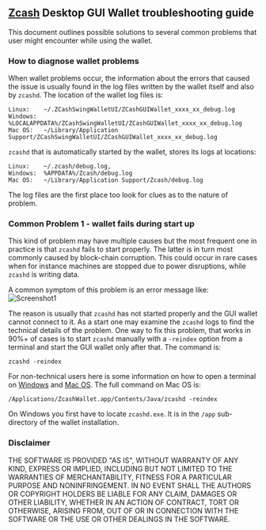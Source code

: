 ## [Zcash](https://z.cash/) Desktop GUI Wallet troubleshooting guide

This document outlines possible solutions to several common problems that user might encounter while using the wallet.

### How to diagnose wallet problems

When wallet problems occur, the information about the errors that caused the issue is usually found in the log files written by the wallet itself and also by `zcashd`. The location of the wallet log files is:
```
Linux:    ~/.ZCashSwingWalletUI/ZCashGUIWallet_xxxx_xx_debug.log 
Windows:  %LOCALAPPDATA%/ZCashSwingWalletUI/ZCashGUIWallet_xxxx_xx_debug.log
Mac OS:   ~/Library/Application Support/ZCashSwingWalletUI/ZCashGUIWallet_xxxx_xx_debug.log
```
`zcashd` that is automatically started by the wallet, stores its logs at locations:
```
Linux:    ~/.zcash/debug.log, 
Windows:  %APPDATA%/Zcash/debug.log
Mac OS:   ~/Library/Application Support/Zcash/debug.log
 ```
The log files are the first place too look for clues as to the nature of problem.

### Common Problem 1 - wallet fails during start up

This kind of problem may have multiple causes but the most frequent one in practice is that `zcashd` fails to start properly. The latter is in turn most commonly caused by block-chain corruption. This could occur 
in rare cases when for instance machines are stopped due to power disruptions, while `zcashd` is writing data.

A common symptom of this problem is an error message like:
![Screenshot1](EOF_error.png "Chat Window") 

The reason is usually that `zcashd` has not started properly and the GUI wallet cannot connect to it. As a start
one may examine the `zcashd` logs to find the technical details of the problem. One way to fix this problem, that 
works in 90%+ of cases is to start `zcashd` manually with a `-reindex` option from a terminal and start the GUI wallet only after that. The command is:
```
zcashd -reindex
```
For non-technical users here is some information on how to open a terminal on [Windows](https://www.lifewire.com/how-to-open-command-prompt-2618089) and [Mac OS](https://www.wikihow.com/Open-a-Terminal-Window-in-Mac). The full command on Mac OS is:
```
/Applications/ZcashWallet.app/Contents/Java/zcashd -reindex
```
On Windows you first have to locate `zcashd.exe`. It is in the `/app` sub-directory of the wallet installation.

### Disclaimer

THE SOFTWARE IS PROVIDED "AS IS", WITHOUT WARRANTY OF ANY KIND, EXPRESS OR
IMPLIED, INCLUDING BUT NOT LIMITED TO THE WARRANTIES OF MERCHANTABILITY,
FITNESS FOR A PARTICULAR PURPOSE AND NONINFRINGEMENT. IN NO EVENT SHALL THE
AUTHORS OR COPYRIGHT HOLDERS BE LIABLE FOR ANY CLAIM, DAMAGES OR OTHER
LIABILITY, WHETHER IN AN ACTION OF CONTRACT, TORT OR OTHERWISE, ARISING FROM,
OUT OF OR IN CONNECTION WITH THE SOFTWARE OR THE USE OR OTHER DEALINGS IN THE
SOFTWARE.
